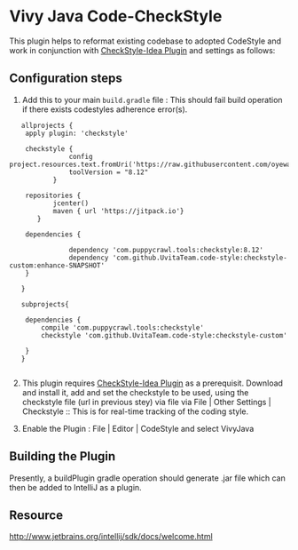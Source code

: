 # Vivy Java Code-CheckStyle

This plugin helps to reformat existing codebase to adopted CodeStyle and work in conjunction with [CheckStyle-Idea Plugin](https://plugins.jetbrains.com/plugin/1065-checkstyle-idea) and settings as follows:

## Configuration steps

1. Add this to your main ` build.gradle ` file : This should fail build operation if there exists codestyles adherence error(s).
```
   allprojects {
    apply plugin: 'checkstyle'

    checkstyle {
               config project.resources.text.fromUri('https://raw.githubusercontent.com/oyewaleoyelami/check/master/checkstyle.xml')
               toolVersion = "8.12"
           }

    repositories {
           jcenter()
           maven { url 'https://jitpack.io'}
       }

    dependencies {

               dependency 'com.puppycrawl.tools:checkstyle:8.12'
               dependency 'com.github.UvitaTeam.code-style:checkstyle-custom:enhance-SNAPSHOT'
    }

   }

   subprojects{

    dependencies {
        compile 'com.puppycrawl.tools:checkstyle'
        checkstyle 'com.github.UvitaTeam.code-style:checkstyle-custom'

    }
   }
    
``` 
    
2. This plugin requires [CheckStyle-Idea Plugin](https://plugins.jetbrains.com/plugin/1065-checkstyle-idea) as a prerequisit. Download and install it, add and set the checkstyle to be used, using the checkstyle file (url in previous stey) via file via File | Other Settings | Checkstyle :: This is for real-time tracking of the coding style.

3. Enable the Plugin : File | Editor | CodeStyle  and select VivyJava

## Building the Plugin

Presently, a buildPlugin gradle operation should generate .jar file which can then be added to IntelliJ as a plugin.

## Resource

http://www.jetbrains.org/intellij/sdk/docs/welcome.html